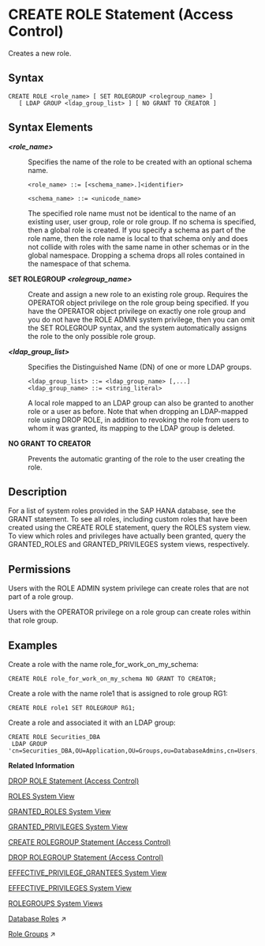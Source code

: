 <!-- loio20d4a23b75191014a182b123906d5b16 -->

# CREATE ROLE Statement \(Access Control\)

Creates a new role.



<a name="loio20d4a23b75191014a182b123906d5b16__sql_create_role_1sql_create_role_syntax"/>

## Syntax

```
CREATE ROLE <role_name> [ SET ROLEGROUP <rolegroup_name> ]
   [ LDAP GROUP <ldap_group_list> ] [ NO GRANT TO CREATOR ]
```



<a name="loio20d4a23b75191014a182b123906d5b16__sql_create_role_1sql_create_role_syntax_elements"/>

## Syntax Elements


<dl>
<dt><b>

*<role\_name\>*

</b></dt>
<dd>

Specifies the name of the role to be created with an optional schema name.

```
<role_name> ::= [<schema_name>.]<identifier>

<schema_name> ::= <unicode_name>
```

The specified role name must not be identical to the name of an existing user, user group, role or role group. If no schema is specified, then a global role is created. If you specify a schema as part of the role name, then the role name is local to that schema only and does not collide with roles with the same name in other schemas or in the global namespace. Dropping a schema drops all roles contained in the namespace of that schema.



</dd><dt><b>

SET ROLEGROUP *<rolegroup\_name\>*

</b></dt>
<dd>

Create and assign a new role to an existing role group. Requires the OPERATOR object privilege on the role group being specified. If you have the OPERATOR object privilege on exactly one role group and you do not have the ROLE ADMIN system privilege, then you can omit the SET ROLEGROUP syntax, and the system automatically assigns the role to the only possible role group.



</dd><dt><b>

*<ldap\_group\_list\>*

</b></dt>
<dd>

Specifies the Distinguished Name \(DN\) of one or more LDAP groups.

```
<ldap_group_list> ::= <ldap_group_name> [,...] 
<ldap_group_name> ::= <string_literal>
```

A local role mapped to an LDAP group can also be granted to another role or a user as before. Note that when dropping an LDAP-mapped role using DROP ROLE, in addition to revoking the role from users to whom it was granted, its mapping to the LDAP group is deleted.



</dd><dt><b>

NO GRANT TO CREATOR

</b></dt>
<dd>

Prevents the automatic granting of the role to the user creating the role.



</dd>
</dl>



<a name="loio20d4a23b75191014a182b123906d5b16__sql_create_role_1sql_create_role_description"/>

## Description

For a list of system roles provided in the SAP HANA database, see the GRANT statement. To see all roles, including custom roles that have been created using the CREATE ROLE statement, query the ROLES system view. To view which roles and privileges have actually been granted, query the GRANTED\_ROLES and GRANTED\_PRIVILEGES system views, respectively.



<a name="loio20d4a23b75191014a182b123906d5b16__section_jj5_hbd_pbb"/>

## Permissions

Users with the ROLE ADMIN system privilege can create roles that are not part of a role group.

Users with the OPERATOR privilege on a role group can create roles within that role group.



<a name="loio20d4a23b75191014a182b123906d5b16__sql_create_role_1sql_create_role_examples"/>

## Examples

Create a role with the name role\_for\_work\_on\_my\_schema:

```
CREATE ROLE role_for_work_on_my_schema NO GRANT TO CREATOR;
```

Create a role with the name role1 that is assigned to role group RG1:

```
CREATE ROLE role1 SET ROLEGROUP RG1;
```

Create a role and associated it with an LDAP group:

```
CREATE ROLE Securities_DBA 
 LDAP GROUP 'cn=Securities_DBA,OU=Application,OU=Groups,ou=DatabaseAdmins,cn=Users,o=largebank.com';
```

**Related Information**  


[DROP ROLE Statement \(Access Control\)](drop-role-statement-access-control-20d74f7.md "Drops a role.")

[ROLES System View](../../020-System-Views-Reference/021-System-Views/roles-system-view-20cd8af.md "Shows available roles.")

[GRANTED\_ROLES System View](../../020-System-Views-Reference/021-System-Views/granted-roles-system-view-20a5c3b.md "Provides information about roles granted to users or other roles.")

[GRANTED\_PRIVILEGES System View](../../020-System-Views-Reference/021-System-Views/granted-privileges-system-view-20a5958.md "Provides information about privileges and roles granted to users.")

[CREATE ROLEGROUP Statement \(Access Control\)](create-rolegroup-statement-access-control-6cf1932.md "Creates a new role group.")

[DROP ROLEGROUP Statement \(Access Control\)](drop-rolegroup-statement-access-control-9506eaa.md "Drops an existing role group.")

[EFFECTIVE\_PRIVILEGE\_GRANTEES System View](../../020-System-Views-Reference/021-System-Views/effective-privilege-grantees-system-view-2a8987c.md "Provides information about who was granted (explicitly or implicitly via roles) a specified privilege.")

[EFFECTIVE\_PRIVILEGES System View](../../020-System-Views-Reference/021-System-Views/effective-privileges-system-view-20a2f3e.md "Provides the privileges of the specified user.")

[ROLEGROUPS System Views](../../020-System-Views-Reference/021-System-Views/rolegroups-system-views-5e2b4b9.md "Shows available role groups.")

[Database Roles](https://help.sap.com/viewer/a1317de16a1e41a6b0ff81849d80713c/2024_3_QRC/en-US/e7f358b6e85b4610a2b62c5a25755fc0.html "A database role is a collection of privileges that can be granted to either a database user or another role in runtime.") :arrow_upper_right:

[Role Groups](https://help.sap.com/viewer/a1317de16a1e41a6b0ff81849d80713c/2024_3_QRC/en-US/33dfc7ed4ff648abbbaab4aefb7070d4.html "Role groups support a separation of role management tasks. This is useful if you want different aspects of your authorization setup managed by different administrators. In an SAP HANA Cloud environment, SAP uses role groups to separate the management of customer-owned roles and SAP-owned roles and therefore the authorization on underlying objects.") :arrow_upper_right:

